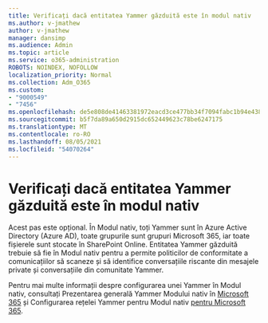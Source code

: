 ```yaml
---
title: Verificați dacă entitatea Yammer găzduită este în modul nativ
ms.author: v-jmathew
author: v-jmathew
manager: dansimp
ms.audience: Admin
ms.topic: article
ms.service: o365-administration
ROBOTS: NOINDEX, NOFOLLOW
localization_priority: Normal
ms.collection: Adm_O365
ms.custom:
- "9000549"
- "7456"
ms.openlocfilehash: de5e808de41463381972eacd3ce477bb34f7094fabc1b94e438964c350a78c0e
ms.sourcegitcommit: b5f7da89a650d2915dc652449623c78be6247175
ms.translationtype: MT
ms.contentlocale: ro-RO
ms.lasthandoff: 08/05/2021
ms.locfileid: "54070264"
---
```

# <a name="verify-your-yammer-tenant-is-in-native-mode"></a>Verificați dacă entitatea Yammer găzduită este în modul nativ

Acest pas este opțional. În Modul nativ, toți Yammer sunt în Azure Active Directory (Azure AD), toate grupurile sunt grupuri Microsoft 365, iar toate fișierele sunt stocate în SharePoint Online. Entitatea Yammer găzduită trebuie să fie în Modul nativ pentru a permite politicilor de conformitate a comunicațiilor să scaneze și să identifice conversațiile riscante din mesajele private și conversațiile din comunitate Yammer.  
  
Pentru mai multe informații despre configurarea unei Yammer în Modul nativ, consultați Prezentarea generală Yammer Modului nativ în [Microsoft 365](https://go.microsoft.com/fwlink/?linkid=2129829) și Configurarea rețelei Yammer pentru Modul nativ [pentru Microsoft 365](https://go.microsoft.com/fwlink/?linkid=2129772).
